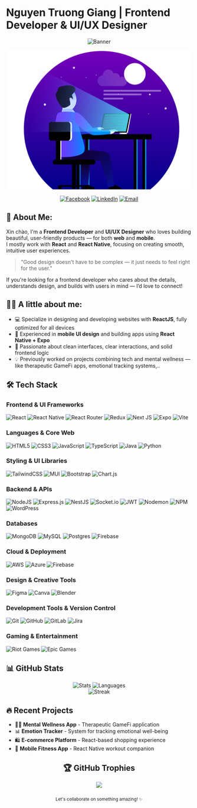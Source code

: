 # Nguyen Truong Giang | Frontend Developer & UI/UX Designer

<div align="center">
  
  ![Banner](https://img.shields.io/badge/Frontend%20Developer-UI%2FUX%20Designer-3178C6?style=for-the-badge)
  
  <img src = "coder_animation.svg" width="700"/>

  [![Facebook](https://img.shields.io/badge/Facebook-%231877F2.svg?style=for-the-badge&logo=Facebook&logoColor=white)](https://facebook.com/TruongGiangNguyen0901)
  [![LinkedIn](https://img.shields.io/badge/LinkedIn-%230077B5.svg?style=for-the-badge&logo=linkedin&logoColor=white)](https://linkedin.com/in/truonggiangnguyen0901/)
  [![Email](https://img.shields.io/badge/Email-D14836?style=for-the-badge&logo=gmail&logoColor=white)](mailto:gianggg244@gmail.com)

</div>

## 👋 About Me:

Xin chào, I'm a **Frontend Developer** and **UI/UX Designer** who loves building beautiful, user-friendly products — for both **web** and **mobile**.  <br>I mostly work with **React** and **React Native**, focusing on creating smooth, intuitive user experiences.

> "Good design doesn't have to be complex — it just needs to feel right for the user."

If you're looking for a frontend developer who cares about the details, understands design, and builds with users in mind — I’d love to connect!<br>
## 👨‍💻 A little about me:

- 💻 Specialize in designing and developing websites with **ReactJS**, fully optimized for all devices
- 📱 Experienced in **mobile UI design** and building apps using **React Native + Expo**
- 🎯 Passionate about clean interfaces, clear interactions, and solid frontend logic
- 💡 Previously worked on projects combining tech and mental wellness — like therapeutic GameFi apps, emotional tracking systems,..

## 🛠️ Tech Stack

### Frontend & UI Frameworks
![React](https://img.shields.io/badge/react-%2320232a.svg?style=flat&logo=react&logoColor=%2361DAFB)
![React Native](https://img.shields.io/badge/react_native-%2320232a.svg?style=flat&logo=react&logoColor=%2361DAFB)
![React Router](https://img.shields.io/badge/React_Router-CA4245?style=flat&logo=react-router&logoColor=white)
![Redux](https://img.shields.io/badge/redux-%23593d88.svg?style=flat&logo=redux&logoColor=white)
![Next JS](https://img.shields.io/badge/Next-black?style=flat&logo=next.js&logoColor=white)
![Expo](https://img.shields.io/badge/expo-1C1E24?style=flat&logo=expo&logoColor=#D04A37)
![Vite](https://img.shields.io/badge/vite-%23646CFF.svg?style=flat&logo=vite&logoColor=white)

### Languages & Core Web
![HTML5](https://img.shields.io/badge/html5-%23E34F26.svg?style=flat&logo=html5&logoColor=white)
![CSS3](https://img.shields.io/badge/css3-%231572B6.svg?style=flat&logo=css3&logoColor=white)
![JavaScript](https://img.shields.io/badge/javascript-%23323330.svg?style=flat&logo=javascript&logoColor=%23F7DF1E)
![TypeScript](https://img.shields.io/badge/typescript-%23007ACC.svg?style=flat&logo=typescript&logoColor=white)
![Java](https://img.shields.io/badge/java-%23ED8B00.svg?style=flat&logo=openjdk&logoColor=white)
![Python](https://img.shields.io/badge/python-3670A0?style=flat&logo=python&logoColor=ffdd54)

### Styling & UI Libraries
![TailwindCSS](https://img.shields.io/badge/tailwindcss-%2338B2AC.svg?style=flat&logo=tailwind-css&logoColor=white)
![MUI](https://img.shields.io/badge/MUI-%230081CB.svg?style=flat&logo=mui&logoColor=white)
![Bootstrap](https://img.shields.io/badge/bootstrap-%238511FA.svg?style=flat&logo=bootstrap&logoColor=white)
![Chart.js](https://img.shields.io/badge/chart.js-F5788D.svg?style=flat&logo=chart.js&logoColor=white)

### Backend & APIs
![NodeJS](https://img.shields.io/badge/node.js-6DA55F?style=flat&logo=node.js&logoColor=white)
![Express.js](https://img.shields.io/badge/express.js-%23404d59.svg?style=flat&logo=express&logoColor=%2361DAFB)
![NestJS](https://img.shields.io/badge/nestjs-%23E0234E.svg?style=flat&logo=nestjs&logoColor=white)
![Socket.io](https://img.shields.io/badge/Socket.io-black?style=flat&logo=socket.io&badgeColor=010101)
![JWT](https://img.shields.io/badge/JWT-black?style=flat&logo=JSON%20web%20tokens)
![Nodemon](https://img.shields.io/badge/NODEMON-%23323330.svg?style=flat&logo=nodemon&logoColor=%BBDEAD)
![NPM](https://img.shields.io/badge/NPM-%23CB3837.svg?style=flat&logo=npm&logoColor=white)
![WordPress](https://img.shields.io/badge/WordPress-%23117AC9.svg?style=flat&logo=WordPress&logoColor=white)

### Databases
![MongoDB](https://img.shields.io/badge/MongoDB-%234ea94b.svg?style=flat&logo=mongodb&logoColor=white)
![MySQL](https://img.shields.io/badge/mysql-4479A1.svg?style=flat&logo=mysql&logoColor=white)
![Postgres](https://img.shields.io/badge/postgres-%23316192.svg?style=flat&logo=postgresql&logoColor=white)
![Firebase](https://img.shields.io/badge/firebase-a08021?style=flat&logo=firebase&logoColor=ffcd34)

### Cloud & Deployment
![AWS](https://img.shields.io/badge/AWS-%23FF9900.svg?style=flat&logo=amazon-aws&logoColor=white)
![Azure](https://img.shields.io/badge/azure-%230072C6.svg?style=flat&logo=microsoftazure&logoColor=white)
![Firebase](https://img.shields.io/badge/firebase-%23039BE5.svg?style=flat&logo=firebase)

### Design & Creative Tools
![Figma](https://img.shields.io/badge/figma-%23F24E1E.svg?style=flat&logo=figma&logoColor=white)
![Canva](https://img.shields.io/badge/Canva-%2300C4CC.svg?style=flat&logo=Canva&logoColor=white)
![Blender](https://img.shields.io/badge/blender-%23F5792A.svg?style=flat&logo=blender&logoColor=white)

### Development Tools & Version Control
![Git](https://img.shields.io/badge/git-%23F05033.svg?style=flat&logo=git&logoColor=white)
![GitHub](https://img.shields.io/badge/github-%23121011.svg?style=flat&logo=github&logoColor=white)
![GitLab](https://img.shields.io/badge/gitlab-%23181717.svg?style=flat&logo=gitlab&logoColor=white)
![Jira](https://img.shields.io/badge/jira-%230A0FFF.svg?style=flat&logo=jira&logoColor=white)

### Gaming & Entertainment
![Riot Games](https://img.shields.io/badge/riotgames-D32936.svg?style=flat&logo=riotgames&logoColor=white)
![Epic Games](https://img.shields.io/badge/epicgames-%23313131.svg?style=flat&logo=epicgames&logoColor=white)

## 📊 GitHub Stats

<div align="center">
  <img src="https://github-readme-stats.vercel.app/api?username=Marshal-Nguyen&theme=vue-dark&hide_border=true&include_all_commits=true&count_private=true" height="150" alt="Stats"/>
  <img src="https://github-readme-stats.vercel.app/api/top-langs/?username=Marshal-Nguyen&theme=vue-dark&hide_border=true&include_all_commits=true&count_private=true&layout=compact" height="150" alt="Languages"/>
</div>

<div align="center">
  <img src="https://nirzak-streak-stats.vercel.app/?user=Marshal-Nguyen&theme=vue-dark&hide_border=true" height="180" alt="Streak"/>
</div>

## 🔥 Recent Projects
- 💆‍♂️ **Mental Wellness App** - Therapeutic GameFi application
- 📊 **Emotion Tracker** - System for tracking emotional well-being
- 🛍️ **E-commerce Platform** - React-based shopping experience
- 📱 **Mobile Fitness App** - React Native workout companion


<div align="center">
  
 ## 🏆 GitHub Trophies
![](https://github-profile-trophy.vercel.app/?username=Marshal-Nguyen&theme=merko&no-frame=true&no-bg=false&margin-w=4)
  
  <sub>Let's collaborate on something amazing! ✨</sub>
</div>

